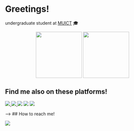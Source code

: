 # Greetings!

undergraduate student at [MUICT](https://www.ict.mahidol.ac.th/) 🎓  

<div align="center">
  <img height="150em" src="https://github-readme-stats.vercel.app/api?username=namtanvz&show_icons=true&theme=default&hide_border=true">
  <img height="150em" src="[![Top Langs](https://github-readme-stats.vercel.app/api/top-langs/?username=namtanvz&layout=compact&theme=default&hide_border=true)]">
</div>

<!--

## Tech Stacks
### Languages
<p align="left">
  <img src="https://img.shields.io/badge/python-3670A0?style=for-the-badge&logo=python&logoColor=ffdd54" />
  <img src="https://img.shields.io/badge/c-%2300599C.svg?style=for-the-badge&logo=c&logoColor=white" />
  <img src="https://img.shields.io/badge/-JAVA-f89820?style=for-the-badge&logo=JAVA&logoColor=white" />
  <img src="https://img.shields.io/badge/r-%23276DC3.svg?style=for-the-badge&logo=r&logoColor=white" />
  <img src="https://img.shields.io/badge/ruby-%23CC342D.svg?style=for-the-badge&logo=ruby&logoColor=white" />
  <img src="https://img.shields.io/badge/javascript-%23323330.svg?style=for-the-badge&logo=javascript&logoColor=%23F7DF1E"/>
</p>

### For ML/DL
<p align="left">
  <img src="https://img.shields.io/badge/TensorFlow-FF6F00?style=for-the-badge&logo=tensorflow&logoColor=white"/>
  <img src="https://img.shields.io/badge/numpy-%23013243.svg?style=for-the-badge&logo=numpy&logoColor=white"/>
  <img src="https://img.shields.io/badge/pandas-%23150458.svg?style=for-the-badge&logo=pandas&logoColor=white"/>
  <img src="https://img.shields.io/badge/scikit--learn-%23F7931E.svg?style=for-the-badge&logo=scikit-learn&logoColor=white"/>
  <img src="https://img.shields.io/badge/Keras-%23D00000.svg?style=for-the-badge&logo=Keras&logoColor=white"/>

</p>

### For Web Development
<p align="left">
  <img src="https://img.shields.io/badge/HTML5-E34F26?style=for-the-badge&logo=html5&logoColor=white" />  
  <img src="https://img.shields.io/badge/CSS3-1572B6?style=for-the-badge&logo=css3&logoColor=white" />
  <img src="https://img.shields.io/badge/Node.js-43853D?style=for-the-badge&logo=node.js&logoColor=white" />
  <img src="https://img.shields.io/badge/React-20232A?style=for-the-badge&logo=react&logoColor=61DAFB" />
  <img src="https://img.shields.io/badge/Bootstrap-563D7C?style=for-the-badge&logo=bootstrap&logoColor=white" />
 </p>

 ### IDEs
 <p align="left">
    <img src="https://img.shields.io/badge/Visual%20Studio%20Code-0078d7.svg?style=for-the-badge&logo=visual-studio-code&logoColor=white"/> 
    <img src="https://img.shields.io/badge/sublime_text-%23575757.svg?style=for-the-badge&logo=sublime-text&logoColor=important"/>
    <img src="https://img.shields.io/badge/Xcode-007ACC?style=for-the-badge&logo=Xcode&logoColor=white"/>
    <img src="https://img.shields.io/badge/jupyter-%23FA0F00.svg?style=for-the-badge&logo=jupyter&logoColor=white"/>
  </p>

  ### Frameworks
 <p align="left">
    <img src="https://img.shields.io/badge/p5.js-ED225D?style=for-the-badge&logo=p5.js&logoColor=FFFFFF"/>
    <img src="https://img.shields.io/badge/Anaconda-%2344A833.svg?style=for-the-badge&logo=anaconda&logoColor=white"/>
  </p>
  
  
  <img src="https://img.shields.io/badge/-GIT-F4511E?style=for-the-badge&logo=git&logoColor=white" />
  <img src="https://img.shields.io/badge/-C-3949AB?style=for-the-badge&logo=C%2B%2B&logoColor=white" /> -->

## Find me also on these platforms!
  <p align="left">
    <a href="https://app.datacamp.com/profile/namtanvz"><img src="https://img.shields.io/badge/Datacamp-05192D?style=for-the-badge&logo=datacamp&logoColor=65FF8F" /> </a>
    <a href="https://www.coursera.org/user/b13b29518812f963091a89883b612bbb"><img src="https://img.shields.io/badge/Coursera-0056D2?style=for-the-badge&logo=Coursera&logoColor=white"/> </a>
    <a href="https://www.codingame.com/profile/09eab4b253696c2f7faaf43c6e7ffab87315263"> <img src="https://img.shields.io/badge/CodinGame-F2BB13?style=for-the-badge&logo=codingame&logoColor=white"/></a>
    <a href="https://www.kaggle.com/namtanvz"> <img src="https://img.shields.io/badge/Kaggle-035a7d?style=for-the-badge&logo=kaggle&logoColor=white"/></a>
    <a href="https://www.udemy.com/user/nubthong-worathong/"> <img src="https://img.shields.io/badge/Udemy-A435F0?style=for-the-badge&logo=Udemy&logoColor=white"/></a>

  </p>
-->
## How to reach me!
 <p align="left">
  <a href="https://www.linkedin.com/in/nubthong-worathong/"><img src="https://img.shields.io/badge/linkedin-%230077B5.svg?&style=for-the-badge&logo=linkedin&logoColor=white" /></a>
</p>

